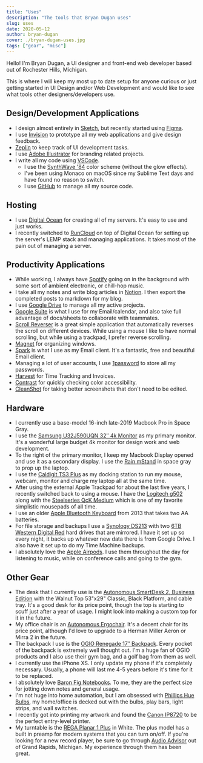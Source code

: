 ```yaml
---
title: "Uses"
description: "The tools that Bryan Dugan uses"
slug: uses
date: 2020-05-12
author: bryan-dugan
cover: ./bryan-dugan-uses.jpg
tags: ["gear", "misc"]
---
```


Hello! I'm Bryan Dugan, a UI designer and front-end web developer based out of Rochester Hills, Michigan.

This is where I will keep my most up to date setup for anyone curious or just getting started in UI Design and/or Web Development and would like to see what tools other designers/developers use.

## Design/Development Applications

-   I design almost entirely in [Sketch](http://sketch.com/), but recently started using [Figma](https://figma.com).
-   I use [Invision](https://www.invisionapp.com/) to prototype all my web applications and give design feedback.
-   [Zeplin](https://zeplin.io/) to keep track of UI development tasks.
-   I use [Adobe Illustrator](https://www.adobe.com/products/illustrator.html) for branding related projects.
-   I write all my code using [VSCode](https://code.visualstudio.com).
    -   I use the [SynthWave '84](https://marketplace.visualstudio.com/items?itemName=RobbOwen.synthwave-vscode) color scheme (without the glow effects).
    -   I've been using Monaco on macOS since my Sublime Text days and have found no reason to switch.
    -   I use [GitHub](https://github.com) to manage all my source code.

## Hosting

-   I use [Digital Ocean](https://m.do.co/c/ac1815b98d4c) for creating all of my servers. It's easy to use and just works.
-   I recently switched to [RunCloud](https://runcloud.io/r/ZMrWgZNDeyRw) on top of Digital Ocean for setting up the server's LEMP stack and managing applications. It takes most of the pain out of managing a server.

## Productivity Applications

-   While working, I always have [Spotify](https://www.spotify.com/) going on in the background with some sort of ambient electronic, or chill-hop music.
-   I take all my notes and write blog articles in [Notion](https://www.notion.so/?r=0e97ed20a2904e06a5a22c190f01516a). I then export the completed posts to markdown for my blog.
-   I use [Google Drive](https://www.google.com/drive/) to manage all my active projects.
-   [Google Suite](https://gsuite.google.com/) is what I use for my Email/calendar, and also take full advantage of docs/sheets to collaborate with teammates.
-   [Scroll Reverser](https://pilotmoon.com/scrollreverser/) is a great simple application that automatically reverses the scroll on different devices. While using a mouse I like to have normal scrolling, but while using a trackpad, I prefer reverse scrolling.
-   [Magnet](https://apps.apple.com/us/app/magnet/id441258766?mt=12) for organizing windows.
-   [Spark](https://apps.apple.com/us/app/spark-email-app-by-readdle/id1176895641?mt=12) is what I use as my Email client. It's a fantastic, free and beautiful Email client.
-   Managing a lot of user accounts, I use [1password](https://1password.com/) to store all my passwords.
-   [Harvest](http://try.hrv.st/1-683890) for Time Tracking and Invoices.
-   [Contrast](https://usecontrast.com/) for quickly checking color accessibility.
-   [CleanShot](https://cleanshot.com/) for taking better screenshots that don't need to be edited.

## Hardware

-   I currently use a base-model 16-inch late-2019 Macbook Pro in Space Gray.
-   I use the [Samsung U32J590UQN 32″ 4k Monitor](https://amzn.to/3ghi98Q) as my primary monitor. It's a wonderful large budget 4k monitor for design work and web development.
-   To the right of the primary monitor, I keep my Macbook Display opened and use it as a secondary display. I use the [Rain mStand](https://amzn.to/2XpXfMb) in space gray to prop up the laptop.
-   I use the [Caldigit TS3 Plus](https://www.amazon.com/gp/product/B07CZPV8DF/) as my docking station to run my mouse, webcam, monitor and charge my laptop all at the same time.
-   After using the external Apple Trackpad for about the last five years, I recently switched back to using a mouse. I have the [Logitech g502](https://amzn.to/2LXgZ4C) along with the [Steelseries QcK Medium](https://www.amazon.com/SteelSeries-QcK-Cloth-Gaming-Mouse/dp/B000UEZ36W/ref=sr_1_2?crid=1IN3O6QU2K3JH&keywords=steelseries%2Bqck&qid=1571695695&sprefix=steelseries%2B%2Caps%2C162&sr=8-2&th=1) which is one of my favorite simplistic mousepads of all time.
-   I use an older [Apple Bluetooth Keyboard](https://amzn.to/36yJtes) from 2013 that takes two AA batteries.
-   For file storage and backups I use a [Synology DS213](https://amzn.to/2XlRrTU) with two [6TB Western Digital Red](https://amzn.to/3ghXIIN) hard drives that are mirrored. I have it set up so every night, it backs up whatever new data there is from Google Drive. I also have it set up to do my Time Machine backups.
-   I absolutely love the [Apple Airpods](https://amzn.to/3ghXIIN). I use them throughout the day for listening to music, while on conference calls and going to the gym.

## Other Gear

-   The desk that I currently use is the [Autonomous SmartDesk 2, Business Edition](https://bit.ly/3eGgNTu) with the Walnut Top 53"x29" Classic, Black Platform, and cable tray. It's a good desk for its price point, though the top is starting to scuff just after a year of usage. I might look into making a custom top for it in the future.
-   My office chair is an [Autonomous Ergochair](https://bit.ly/3eGgNTu). It's a decent chair for its price point, although I'd love to upgrade to a Herman Miller Aeron or Mirra 2 in the future.
-   The backpack I use is the [OGIO Renegade 17″ Backpack](https://amzn.to/3eeEdiv). Every pocket of the backpack is extremely well thought out. I'm a huge fan of OGIO products and I also use their gym bag, and a golf bag from them as well.
-   I currently use the iPhone XS. I only update my phone if it's completely necessary. Usually, a phone will last me 4-5 years before it's time for it to be replaced.
-   I absolutely love [Baron Fig Notebooks](https://www.baronfig.com/). To me, they are the perfect size for jotting down notes and general usage.
-   I'm not huge into home automation, but I am obsessed with [Phillips Hue Bulbs](https://amzn.to/2LWbq6w), my home/office is decked out with the bulbs, play bars, light strips, and wall switches.
-   I recently got into printing my artwork and found the [Canon IP8720](https://amzn.to/3luX9gP) to be the perfect entry-level printer.
-   My turntable is the [REGA Planar 1 Plus](https://amzn.to/3jGwgpG) in White. The plus model has a built in preamp for modern systems that you can turn on/off. If you're looking for a new record player, be sure to go through [Audio Advisor](https://www.audioadvisor.com/) out of Grand Rapids, Michigan. My experience through them has been great.
